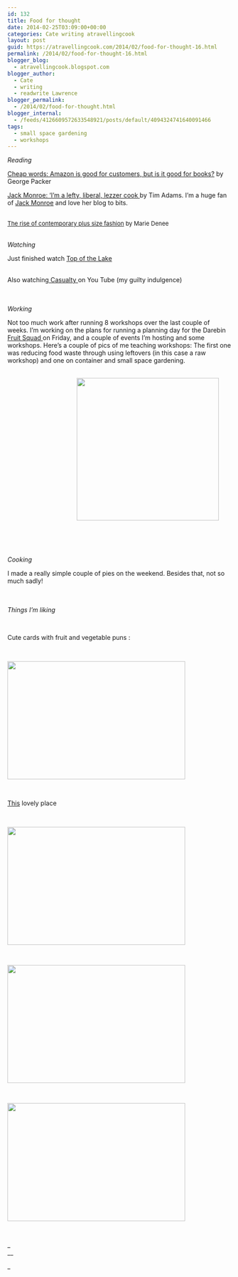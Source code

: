 ```yaml
---
id: 132
title: Food for thought
date: 2014-02-25T03:09:00+00:00
categories: Cate writing atravellingcook
layout: post
guid: https://atravellingcook.com/2014/02/food-for-thought-16.html
permalink: /2014/02/food-for-thought-16.html
blogger_blog:
  - atravellingcook.blogspot.com
blogger_author:
  - Cate
  - writing
  - readwrite Lawrence
blogger_permalink:
  - /2014/02/food-for-thought.html
blogger_internal:
  - /feeds/4126609572633548921/posts/default/4094324741640091466
tags:
  - small space gardening
  - workshops
---
```

_Reading_
  
<a href="https://www.newyorker.com/reporting/2014/02/17/140217fa_fact_packer">Cheap words: Amazon is good for customers, but is it good for books?</a> by George Packer



<a href="https://www.theguardian.com/lifeandstyle/2014/feb/16/jack-monroe-cook-girl-called-jack-interview">Jack Monroe: &#8216;I&#8217;m a lefty, liberal, lezzer cook </a>by Tim Adams. I&#8217;m a huge fan of <a style="background-color: transparent;" href="https://agirlcalledjack.com/">Jack Monroe</a> and love her blog to bits. <br /> 


  <span style="font-size: small;"><br /> <a href="https://thecurvyfashionista.com/2014/02/rise-contemporary-plus-size-fashion/">The rise of contemporary plus size fashion</a> by Marie Denee


<br /> _Watching_
  
Just finished watch <a href="https://www.imdb.com/title/tt2103085/">Top of the Lake</a>
  
<br /> Also watching<a href="https://en.wikipedia.org/wiki/Casualty_(TV_series)"> Casualty </a>on You Tube (my guilty indulgence)
  
<br /> <br /> _Working_
  
Not too much work after running 8 workshops over the last couple of weeks. I&#8217;m working on the plans for running a planning day for the Darebin <a href="https://transitiondarebin.org/2012/09/15/fruit-squad/">Fruit Squad </a>on Friday, and a couple of events I&#8217;m hosting and some workshops. Here&#8217;s a couple of pics of me teaching workshops: The first one was reducing food waste through using leftovers (in this case a raw workshop) and one on container and small space gardening.
  
<br />                                     <a style="margin-left: 1em; margin-right: 1em; text-align: center;" href="https://1.bp.blogspot.com/-0uomouoGR_s/UwMF3OZzfBI/AAAAAAAAIEA/ao75WmHSokM/s1600/1888615_10151862393701249_334237426_n.jpg"><img src="https://1.bp.blogspot.com/-0uomouoGR_s/UwMF3OZzfBI/AAAAAAAAIEA/ao75WmHSokM/s1600/1888615_10151862393701249_334237426_n.jpg" alt="" width="320" height="320" border="0" /></a>
  
<br /> 


  <a  href="https://2.bp.blogspot.com/-a0Xw4dg3Y7s/Uwv6YReWgYI/AAAAAAAAIG4/ADoM-3h1MbA/s1600/1656118_10151878431566249_895769345_n.jpg"><img src="https://2.bp.blogspot.com/-a0Xw4dg3Y7s/Uwv6YReWgYI/AAAAAAAAIG4/ADoM-3h1MbA/s1600/1656118_10151878431566249_895769345_n.jpg" alt="" border="0" /></a>


<br /> _Cooking_
  
I made a really simple couple of pies on the weekend. Besides that, not so much sadly!
  
<br /> <br /> _Things I&#8217;m liking_


   


Cute cards with fruit and vegetable puns :
  
<br /> 


  <a  href="https://3.bp.blogspot.com/-YmtmkyQy1HI/UwMF6dAgUQI/AAAAAAAAIEI/ZO0U3grNZO8/s1600/12598224014_609b2d1db7_z.jpg"><img src="https://3.bp.blogspot.com/-YmtmkyQy1HI/UwMF6dAgUQI/AAAAAAAAIEI/ZO0U3grNZO8/s1600/12598224014_609b2d1db7_z.jpg" alt="" width="400" height="265" border="0" /></a>


<i><br /> </i>
  
<a href="https://www.desiretoinspire.net/blog/2014/2/18/the-oyster-catcher.html">This</a> lovely place<i> </i>
  
<i><br /> </i>


  <a  href="https://1.bp.blogspot.com/-5B1crGcIsu4/Uwv7Je--5AI/AAAAAAAAIHE/IJMxNo41UYI/s1600/31573-webxlgoyster+catcher.jpg"><img src="https://1.bp.blogspot.com/-5B1crGcIsu4/Uwv7Je--5AI/AAAAAAAAIHE/IJMxNo41UYI/s1600/31573-webxlgoyster+catcher.jpg" alt="" width="400" height="265" border="0" /></a>


 


  <a  href="https://1.bp.blogspot.com/-Ob-krbNaUuM/Uwv7JV6QsBI/AAAAAAAAIHA/s3TUiNkFhZ0/s1600/31582-webxlgoyster+catcher.jpg"><img src="https://1.bp.blogspot.com/-Ob-krbNaUuM/Uwv7JV6QsBI/AAAAAAAAIHA/s3TUiNkFhZ0/s1600/31582-webxlgoyster+catcher.jpg" alt="" width="400" height="265" border="0" /></a>


 


  <a  href="https://3.bp.blogspot.com/-6CBXj0qt_jA/Uwv7JcI92wI/AAAAAAAAIHI/MklTNvVdR-k/s1600/31592-webxlgoyster+catcher.jpg"><img src="https://3.bp.blogspot.com/-6CBXj0qt_jA/Uwv7JcI92wI/AAAAAAAAIHI/MklTNvVdR-k/s1600/31592-webxlgoyster+catcher.jpg" alt="" width="400" height="265" border="0" /></a>



   


_<br /> __
  
_